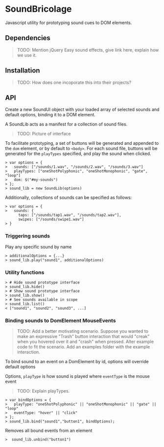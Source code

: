 # SoundBricolage
Javascript utility for prototyping sound cues to DOM elements.

## Dependencies
> TODO: Mention jQuery Easy sound effects, give link here, explain how we use it.

## Installation
> TODO: How does one incoporate this into their projects?

## API

Create a new SoundUI object with your loaded array of selected sounds and default options, binding it to a DOM element.

A SoundLib acts as a manifest for a collection of sound files. 
> TODO: Picture of interface

To facilitate prototyping, a set of buttons will be generated and appended to the `dom` element, or by default to `<body>`. For each sound file, buttons will be generated for the `playTypes` specified, and play the sound when clicked.
~~~
> var options = {
>   sounds: ["/sounds/1.wav", "/sounds/2.wav", "/sounds/3.wav"]
> 	playTypes: ["oneShotPolyphonic", "oneShotMonophonic", "gate", "loop"]
>   dom: $("#my-sounds")
> };
> sound_lib = new SoundLib(options)
~~~
Additionally, collections of sounds can be specified as follows: 
~~~
> var options = {
>   sounds: { 
      taps: ["/sounds/tap1.wav", "/sounds/tap2.wav"],
      swipes: ["/sounds/swipe1.wav"]
> }
~~~
### Triggering sounds
Play any specific sound by name

~~~
> additionalOptions = {...}
> sound_lib.play("sound1", additionalOptions)
~~~

### Utility functions
~~~
> # Hide sound prototype interface
> sound_lib.hide()
> # Show sound prototype interface
> sound_lib.show()
> # See sounds available in scope
> sound_lib.list()
< ["sound1", "sound2", "sound3", ...] 
~~~


### Binding sounds to DomElement MouseEvents
> TODO: Add a better motivating scenario. Suppose you wanted to make an expressive "Trash" button interaction that would "creak" when you hovered over it and "crash" when pressed. Alter example code to fit the scenario. Add an examples folder with the example interaction.

To bind sound to an event on a DomElement by id, options will override default options

Options, `playType` is how sound is played where `eventType` is the mouse event
> TODO: Explain playTypes.
~~~
> var bindOptions = {
> 	playType: "oneShotPolyphonic" || "oneShotMonophonic" || "gate" || "loop"
> 	eventType: "hover" || "click"
> };
> sound_lib.bind("sound1","button1", bindOptions);
~~~

Removes all bound events from an element
~~~
>  sound_lib.unbind("button1")
~~~


